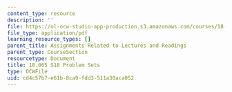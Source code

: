```yaml
---
content_type: resource
description: ''
file: https://ol-ocw-studio-app-production.s3.amazonaws.com/courses/18-065-matrix-methods-in-data-analysis-signal-processing-and-machine-learning-spring-2018/cd4c57b7e61b8ca9fdd3511a30aca052_MIT18_065S18PSets.pdf
file_type: application/pdf
learning_resource_types: []
parent_title: Assignments Related to Lectures and Readings
parent_type: CourseSection
resourcetype: Document
title: 18.065 S18 Problem Sets
type: OCWFile
uid: cd4c57b7-e61b-8ca9-fdd3-511a30aca052
---
```

